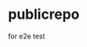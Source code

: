 # publicrepo
for e2e test















































































































































































































































































































































































































































































































































































































































































































































































































































































































































































































































































































































































































































































































































































































































































































































































































































































































































































































































































































































































































































































































































































































































































































































































































































































































































































































































































































































































































































































































































































































































































































































